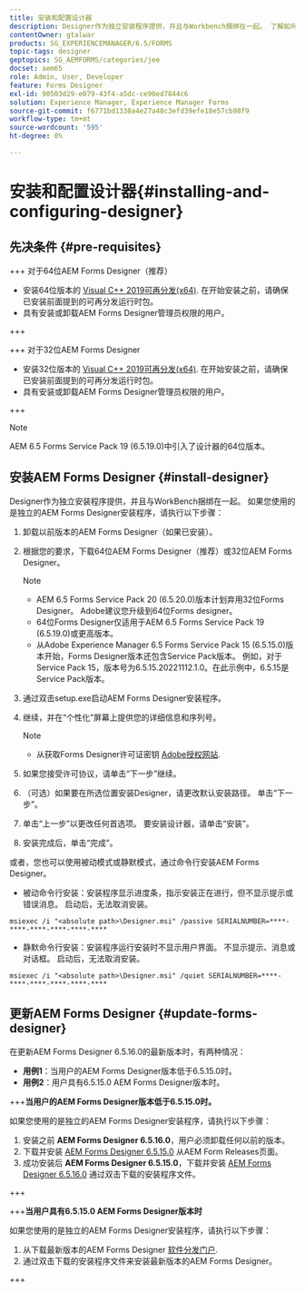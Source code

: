 ```yaml
---
title: 安装和配置设计器
description: Designer作为独立安装程序提供，并且与Workbench捆绑在一起。 了解如何安装独立设计器。
contentOwner: gtalwar
products: SG_EXPERIENCEMANAGER/6.5/FORMS
topic-tags: designer
geptopics: SG_AEMFORMS/categories/jee
docset: aem65
role: Admin, User, Developer
feature: Forms Designer
exl-id: 90503d29-e079-43f4-a5dc-ce90ed7844c6
solution: Experience Manager, Experience Manager Forms
source-git-commit: f6771bd1338a4e27a48c3efd39efe18e57cb98f9
workflow-type: tm+mt
source-wordcount: '595'
ht-degree: 0%

---
```


# 安装和配置设计器{#installing-and-configuring-designer}

## 先决条件 {#pre-requisites}

+++ 对于64位AEM Forms Designer（推荐）

* 安装64位版本的  [Visual C++ 2019可再分发(x64)](https://learn.microsoft.com/en-us/cpp/windows/latest-supported-vc-redist?view=msvc-170). 在开始安装之前，请确保已安装前面提到的可再分发运行时包。
* 具有安装或卸载AEM Forms Designer管理员权限的用户。

+++

+++ 对于32位AEM Forms Designer

* 安装32位版本的  [Visual C++ 2019可再分发(x64)](https://learn.microsoft.com/en-us/cpp/windows/latest-supported-vc-redist?view=msvc-170). 在开始安装之前，请确保已安装前面提到的可再分发运行时包。
* 具有安装或卸载AEM Forms Designer管理员权限的用户。

+++

>[!NOTE]
>
> AEM 6.5 Forms Service Pack 19 (6.5.19.0)中引入了设计器的64位版本。



## 安装AEM Forms Designer {#install-designer}

Designer作为独立安装程序提供，并且与WorkBench捆绑在一起。 如果您使用的是独立的AEM Forms Designer安装程序，请执行以下步骤：

1. 卸载以前版本的AEM Forms Designer（如果已安装）。
1. 根据您的要求，下载64位AEM Forms Designer（推荐）或32位AEM Forms Designer。

   >[!NOTE]
   > 
   >* AEM 6.5 Forms Service Pack 20 (6.5.20.0)版本计划弃用32位Forms Designer。 Adobe建议您升级到64位Forms designer。
   >* 64位Forms Designer仅适用于AEM 6.5 Forms Service Pack 19 (6.5.19.0)或更高版本。
   >* 从Adobe Experience Manager 6.5 Forms Service Pack 15 (6.5.15.0)版本开始，Forms Designer版本还包含Service Pack版本。 例如，对于Service Pack 15，版本号为6.5.15.20221112.1.0。在此示例中，6.5.15是Service Pack版本。

1. 通过双击setup.exe启动AEM Forms Designer安装程序。
1. 继续，并在“个性化”屏幕上提供您的详细信息和序列号。

   >[!NOTE]
   >
   >* 从获取Forms Designer许可证密钥 [Adobe授权网站](https://licensing.adobe.com/).

1. 如果您接受许可协议，请单击“下一步”继续。
1. （可选）如果要在所选位置安装Designer，请更改默认安装路径。 单击“下一步”。
1. 单击“上一步”以更改任何首选项。 要安装设计器，请单击“安装”。
1. 安装完成后，单击“完成”。

或者，您也可以使用被动模式或静默模式，通过命令行安装AEM Forms Designer。

* 被动命令行安装：安装程序显示进度条，指示安装正在进行，但不显示提示或错误消息。 启动后，无法取消安装。

```shell
msiexec /i "<absolute path>\Designer.msi" /passive SERIALNUMBER=****-****-****-****-****-****
```

* 静默命令行安装：安装程序运行安装时不显示用户界面。 不显示提示、消息或对话框。 启动后，无法取消安装。

```shell
msiexec /i "<absolute path>\Designer.msi" /quiet SERIALNUMBER=****-****-****-****-****-****
```

## 更新AEM Forms Designer {#update-forms-designer}

在更新AEM Forms Designer 6.5.16.0的最新版本时，有两种情况：

* **用例1**：当用户的AEM Forms Designer版本低于6.5.15.0时。
* **用例2**：用户具有6.5.15.0 AEM Forms Designer版本时。

+++**当用户的AEM Forms Designer版本低于6.5.15.0时。**

如果您使用的是独立的AEM Forms Designer安装程序，请执行以下步骤：

1. 安装之前 **AEM Forms Designer 6.5.16.0**，用户必须卸载任何以前的版本。
1. 下载并安装 [AEM Forms Designer 6.5.15.0](https://experienceleague.adobe.com/docs/experience-manager-release-information/aem-release-updates/forms-updates/aem-forms-releases.html) 从AEM Form Releases页面。
1. 成功安装后 **AEM Forms Designer 6.5.15.0**，下载并安装 [AEM Forms Designer 6.5.16.0](https://experienceleague.adobe.com/docs/experience-manager-release-information/aem-release-updates/forms-updates/aem-forms-releases.html) 通过双击下载的安装程序文件。

+++

+++**当用户具有6.5.15.0 AEM Forms Designer版本时**

如果您使用的是独立的AEM Forms Designer安装程序，请执行以下步骤：
1. 从下载最新版本的AEM Forms Designer [软件分发门户](https://experienceleague.adobe.com/docs/experience-manager-release-information/aem-release-updates/forms-updates/aem-forms-releases.html).
1. 通过双击下载的安装程序文件来安装最新版本的AEM Forms Designer。

+++